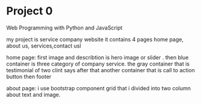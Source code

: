 # Project 0

Web Programming with Python and JavaScript

my project is service company website it contains 4 pages home page, about us, services,contact usl

home page: first image and describtion is hero image or slider . then blue container is three category of company service.
the gray container that is testimonial of two clint says after that another container that is call to action button then footer

about page: i use bootstrap component grid that i divided into two column about text and image.


